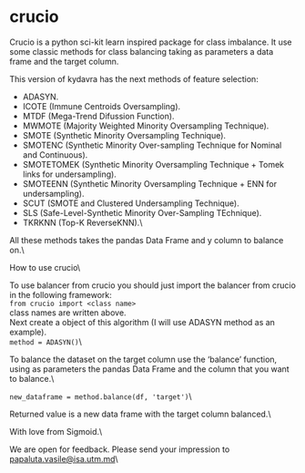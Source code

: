 # crucio
Crucio is a python sci-kit learn inspired package for class imbalance. It use some classic methods for class balancing taking as parameters a data frame and the target column.

This version of kydavra has the next methods of feature selection:
* ADASYN.
* ICOTE (Immune Centroids Oversampling).
* MTDF (Mega-Trend Difussion Function).
* MWMOTE (Majority Weighted Minority Oversampling Technique).
* SMOTE (Synthetic Minority Oversampling Technique).
* SMOTENC (Synthetic Minority Over-sampling Technique for Nominal and Continuous).
* SMOTETOMEK (Synthetic Minority Oversampling Technique + Tomek links for undersampling).
* SMOTEENN (Synthetic Minority Oversampling Technique + ENN for undersampling).
* SCUT (SMOTE and Clustered Undersampling Technique).
* SLS (Safe-Level-Synthetic Minority Over-Sampling TEchnique).
* TKRKNN (Top-K ReverseKNN).\

All these methods takes the pandas Data Frame and y column to balance on.\

How to use crucio\

To use balancer from crucio you should just import the balancer from crucio in the following framework:\
```from crucio import <class name>```\
class names are written above.\
Next create a object of this algorithm (I will use ADASYN method as an example).\
```method = ADASYN()```\

To balance the dataset on the target column use the ‘balance’ function, using as parameters the pandas Data Frame and the column that you want to balance.\

```new_dataframe = method.balance(df, 'target')```\

Returned value is a new data frame with the target column balanced.\

With love from Sigmoid.\

We are open for feedback. Please send your impression to papaluta.vasile@isa.utm.md\
